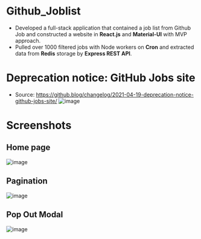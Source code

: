 # Github_Joblist

- Developed a full-stack application that contained a job list from Github Job and constructed a website in **React.js** and **Material-UI** with MVP approach.
- Pulled over 1000 filtered jobs with Node workers on **Cron** and extracted data from **Redis** storage by **Express REST API**.

# Deprecation notice: GitHub Jobs site
- Source: https://github.blog/changelog/2021-04-19-deprecation-notice-github-jobs-site/
![image](https://user-images.githubusercontent.com/56781928/120086947-96a6ae00-c098-11eb-975e-213f28df2351.png)

# Screenshots
## Home page
![image](https://user-images.githubusercontent.com/56781928/120087048-8cd17a80-c099-11eb-8d1b-6bbd3d5df927.png)

## Pagination
![image](https://user-images.githubusercontent.com/56781928/120087055-9a870000-c099-11eb-9475-236dec525645.png)

## Pop Out Modal
![image](https://user-images.githubusercontent.com/56781928/120087061-a7a3ef00-c099-11eb-94b7-c72fabbbf10a.png)
